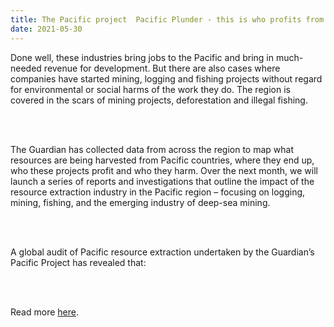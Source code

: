 ```yaml
---
title: The Pacific project  Pacific Plunder - this is who profits from the mass extraction of the region’s natural resources – interactive
date: 2021-05-30
---
```


<p>Done well, these industries bring jobs to the Pacific and bring in much-needed revenue for development. But there are also cases where companies have started mining, logging and fishing projects without regard for environmental or social harms of the work they do. The region is covered in the scars of mining projects, deforestation and illegal fishing.</p><br><br>

<p>The Guardian has collected data from across the region to map what resources are being harvested from Pacific countries, where they end up, who these projects profit and who they harm. Over the next month, we will launch a series of reports and investigations that outline the impact of the resource extraction industry in the Pacific region – focusing on logging, mining, fishing, and the emerging industry of deep-sea mining.</p><br><br>

<p>A global audit of Pacific resource extraction undertaken by the Guardian’s Pacific Project has revealed that:</p><br><br>

<p>Read more <a href="https://www.theguardian.com/world/ng-interactive/2021/may/31/pacific-plunder-this-is-who-profits-from-the-mass-extraction-of-the-regions-natural-resources-interactive">here</a>.</p>